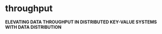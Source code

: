 # throughput

**ELEVATING DATA THROUGHPUT IN DISTRIBUTED KEY-VALUE SYSTEMS WITH  DATA DISTRIBUTION**
